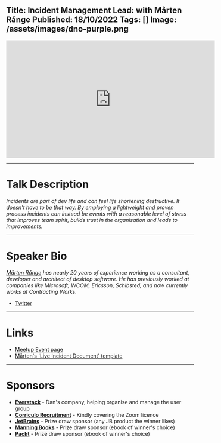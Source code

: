 Title: Incident Management
Lead: with Mårten Rånge
Published: 18/10/2022
Tags: []
Image: /assets/images/dno-purple.png
---

<iframe width="560" height="315" src="https://www.youtube.com/embed/5dY2oeZxlKo" title="YouTube video player" frameborder="0" allow="accelerometer; autoplay; clipboard-write; encrypted-media; gyroscope; picture-in-picture" allowfullscreen></iframe>

---

# Talk Description

_Incidents are part of dev life and can feel life shortening destructive. It doesn't have to be that way. By employing a lightweight and proven process incidents can instead be events with a reasonable level of stress that improves team spirit, builds trust in the organisation and leads to improvements._

---

# Speaker Bio

_[Mårten Rånge](https://twitter.com/range_marten) has nearly 20 years of experience working as a consultant, developer and architect of desktop software. He has previously worked at companies like Microsoft, WCOM, Ericsson, Schibsted, and now currently works at Contracting Works._

* [Twitter](https://twitter.com/range_marten)

---

# Links

* [Meetup Event page](https://www.meetup.com/dotnetoxford/events/288856625/)
* [Mårten's 'Live Incident Document' template](https://tinyurl.com/lidtemplate)

---

# Sponsors

* **[Everstack](https://www.everstack.com)** - Dan's company, helping organise and manage the user group
* **[Corriculo Recruitment](https://corriculo.co.uk)** - Kindly covering the Zoom licence
* **[JetBrains](https://www.jetbrains.com/)** - Prize draw sponsor (any JB product the winner likes)
* **[Manning Books](https://www.manning.com)** - Prize draw sponsor (ebook of winner's choice)
* **[Packt](https://www.packtpub.com/gb/)** - Prize draw sponsor (ebook of winner's choice)

